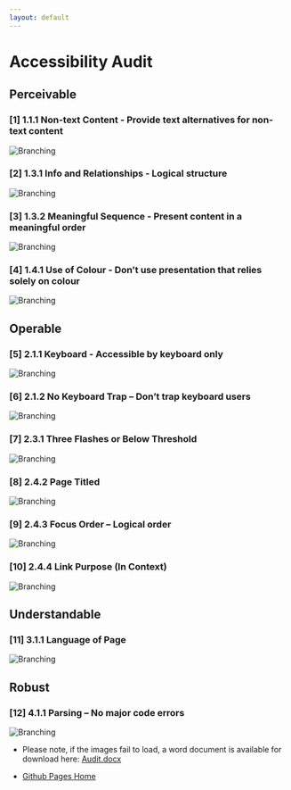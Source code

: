 ```yaml
---
layout: default
---
```


# Accessibility Audit

## Perceivable

### [1] 1.1.1 Non-text Content - Provide text alternatives for non-text content

![Branching](https://user-images.githubusercontent.com/47615809/57193546-b33a8f80-6f7f-11e9-841c-ef686c62090f.png)
<br>

### [2] 1.3.1 Info and Relationships - Logical structure

![Branching](https://user-images.githubusercontent.com/47615809/57193681-36a8b080-6f81-11e9-98c2-30b30c7b2e60.png)
<br>

### [3] 1.3.2 Meaningful Sequence - Present content in a meaningful order

![Branching](https://user-images.githubusercontent.com/47615809/57193684-3d372800-6f81-11e9-906b-2a459218bd87.png)
<br>

### [4] 1.4.1 Use of Colour - Don’t use presentation that relies solely on colour

![Branching](https://user-images.githubusercontent.com/47615809/57193687-42947280-6f81-11e9-9f9b-84faeec0f93f.png)
<br>

## Operable 

### [5] 2.1.1 Keyboard - Accessible by keyboard only 

![Branching](https://user-images.githubusercontent.com/47615809/57193697-796a8880-6f81-11e9-827a-aa8169766b3c.png)
<br>

### [6] 2.1.2 No Keyboard Trap – Don’t trap keyboard users 

![Branching](https://user-images.githubusercontent.com/47615809/57193700-87b8a480-6f81-11e9-89a9-907a90d81093.png)
<br>

### [7] 2.3.1 Three Flashes or Below Threshold

![Branching](https://user-images.githubusercontent.com/47615809/57193704-94d59380-6f81-11e9-8207-9723a529a0f7.png)
<br>

### [8] 2.4.2 Page Titled  

![Branching](https://user-images.githubusercontent.com/47615809/57193711-a323af80-6f81-11e9-8c43-86b7cadb95c9.png)
<br>

### [9] 2.4.3 Focus Order – Logical order  

![Branching](https://user-images.githubusercontent.com/47615809/57193715-b2a2f880-6f81-11e9-84c8-8c3d4ecba558.png)
<br>

### [10] 2.4.4 Link Purpose (In Context)  

![Branching](https://user-images.githubusercontent.com/47615809/57193719-c8b0b900-6f81-11e9-9fb4-82ec09d8e50b.png)
<br>

## Understandable  

### [11] 3.1.1 Language of Page  

![Branching](https://user-images.githubusercontent.com/47615809/57193727-df571000-6f81-11e9-82ae-34bcb14b27e9.png)
<br>

## Robust   

### [12] 4.1.1 Parsing – No major code errors  

![Branching](https://user-images.githubusercontent.com/47615809/57193741-f85fc100-6f81-11e9-807e-ae60a5b612e6.png)
<br>

*   Please note, if the images fail to load, a word document is available for download here:  [Audit.docx](https://github.com/hluce1/Front-end-Website-Project/blob/master/audit/accessibility_audit.docx)

*   [Github Pages Home](https://hluce1.github.io/Front-end-Website-Project/)

